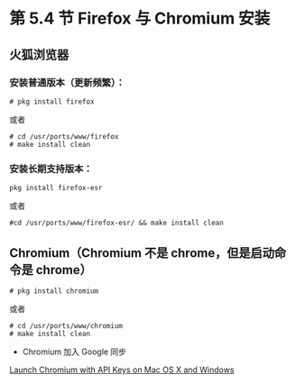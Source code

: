 # 第 5.4 节 Firefox 与 Chromium 安装

## 火狐浏览器

### 安装普通版本（更新频繁）：

```shell-session
# pkg install firefox
```

或者

```shell-session
# cd /usr/ports/www/firefox
# make install clean
```

### 安装长期支持版本：

```shell-session
pkg install firefox-esr
```

或者

```shell-session
#cd /usr/ports/www/firefox-esr/ && make install clean
```

## Chromium（Chromium 不是 chrome，但是启动命令是 chrome）

```shell-session
# pkg install chromium
```

或者

```shell-session
# cd /usr/ports/www/chromium
# make install clean
```

- Chromium 加入 Google 同步

 [Launch Chromium with API Keys on Mac OS X and Windows ](https://gist.github.com/cvan/44a6d60457b20133191bd7b104f9dcc4)

